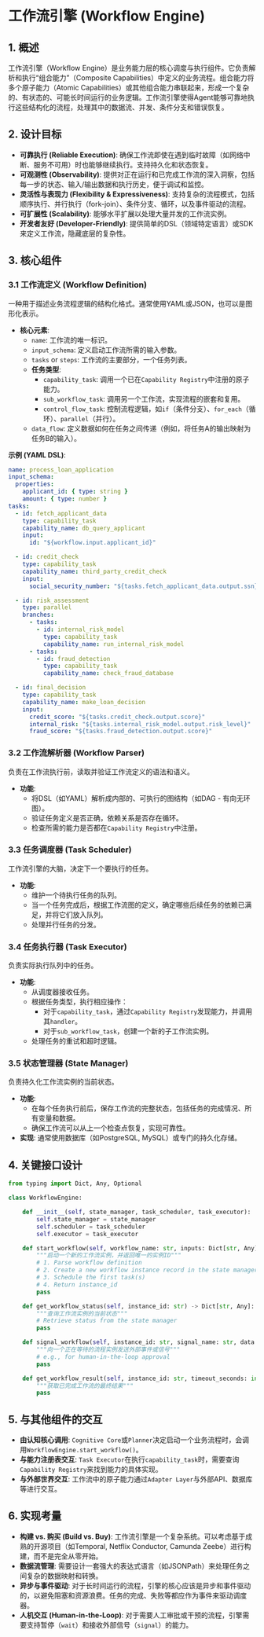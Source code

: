 # 工作流引擎 (Workflow Engine)

## 1. 概述

工作流引擎（Workflow Engine）是业务能力层的核心调度与执行组件。它负责解析和执行“组合能力”（Composite Capabilities）中定义的业务流程。组合能力将多个原子能力（Atomic Capabilities）或其他组合能力串联起来，形成一个复杂的、有状态的、可能长时间运行的业务逻辑。工作流引擎使得Agent能够可靠地执行这些结构化的流程，处理其中的数据流、并发、条件分支和错误恢复。

## 2. 设计目标

*   **可靠执行 (Reliable Execution)**: 确保工作流即使在遇到临时故障（如网络中断、服务不可用）时也能够继续执行。支持持久化和状态恢复。
*   **可观测性 (Observability)**: 提供对正在运行和已完成工作流的深入洞察，包括每一步的状态、输入/输出数据和执行历史，便于调试和监控。
*   **灵活性与表现力 (Flexibility & Expressiveness)**: 支持复杂的流程模式，包括顺序执行、并行执行（fork-join）、条件分支、循环，以及事件驱动的流程。
*   **可扩展性 (Scalability)**: 能够水平扩展以处理大量并发的工作流实例。
*   **开发者友好 (Developer-Friendly)**: 提供简单的DSL（领域特定语言）或SDK来定义工作流，隐藏底层的复杂性。

## 3. 核心组件

### 3.1 工作流定义 (Workflow Definition)

一种用于描述业务流程逻辑的结构化格式。通常使用YAML或JSON，也可以是图形化表示。

*   **核心元素**: 
    *   `name`: 工作流的唯一标识。
    *   `input_schema`: 定义启动工作流所需的输入参数。
    *   `tasks` or `steps`: 工作流的主要部分，一个任务列表。
    *   **任务类型**: 
        *   `capability_task`: 调用一个已在`Capability Registry`中注册的原子能力。
        *   `sub_workflow_task`: 调用另一个工作流，实现流程的嵌套和复用。
        *   `control_flow_task`: 控制流程逻辑，如`if`（条件分支）、`for_each`（循环）、`parallel`（并行）。
    *   `data_flow`: 定义数据如何在任务之间传递（例如，将任务A的输出映射为任务B的输入）。

**示例 (YAML DSL)**:

```yaml
name: process_loan_application
input_schema:
  properties:
    applicant_id: { type: string }
    amount: { type: number }
tasks:
  - id: fetch_applicant_data
    type: capability_task
    capability_name: db_query_applicant
    input:
      id: "${workflow.input.applicant_id}"

  - id: credit_check
    type: capability_task
    capability_name: third_party_credit_check
    input:
      social_security_number: "${tasks.fetch_applicant_data.output.ssn}"

  - id: risk_assessment
    type: parallel
    branches:
      - tasks:
        - id: internal_risk_model
          type: capability_task
          capability_name: run_internal_risk_model
      - tasks:
        - id: fraud_detection
          type: capability_task
          capability_name: check_fraud_database

  - id: final_decision
    type: capability_task
    capability_name: make_loan_decision
    input:
      credit_score: "${tasks.credit_check.output.score}"
      internal_risk: "${tasks.internal_risk_model.output.risk_level}"
      fraud_score: "${tasks.fraud_detection.output.score}"
```

### 3.2 工作流解析器 (Workflow Parser)

负责在工作流执行前，读取并验证工作流定义的语法和语义。

*   **功能**: 
    *   将DSL（如YAML）解析成内部的、可执行的图结构（如DAG - 有向无环图）。
    *   验证任务定义是否正确，依赖关系是否存在循环。
    *   检查所需的能力是否都在`Capability Registry`中注册。

### 3.3 任务调度器 (Task Scheduler)

工作流引擎的大脑，决定下一个要执行的任务。

*   **功能**: 
    *   维护一个待执行任务的队列。
    *   当一个任务完成后，根据工作流图的定义，确定哪些后续任务的依赖已满足，并将它们放入队列。
    *   处理并行任务的分发。

### 3.4 任务执行器 (Task Executor)

负责实际执行队列中的任务。

*   **功能**: 
    *   从调度器接收任务。
    *   根据任务类型，执行相应操作：
        *   对于`capability_task`，通过`Capability Registry`发现能力，并调用其`handler`。
        *   对于`sub_workflow_task`，创建一个新的子工作流实例。
    *   处理任务的重试和超时逻辑。

### 3.5 状态管理器 (State Manager)

负责持久化工作流实例的当前状态。

*   **功能**: 
    *   在每个任务执行前后，保存工作流的完整状态，包括任务的完成情况、所有变量和数据。
    *   确保工作流可以从上一个检查点恢复，实现可靠性。
*   **实现**: 通常使用数据库（如PostgreSQL, MySQL）或专门的持久化存储。

## 4. 关键接口设计

```python
from typing import Dict, Any, Optional

class WorkflowEngine:

    def __init__(self, state_manager, task_scheduler, task_executor):
        self.state_manager = state_manager
        self.scheduler = task_scheduler
        self.executor = task_executor

    def start_workflow(self, workflow_name: str, inputs: Dict[str, Any]) -> str:
        """启动一个新的工作流实例，并返回唯一的实例ID"""
        # 1. Parse workflow definition
        # 2. Create a new workflow instance record in the state manager
        # 3. Schedule the first task(s)
        # 4. Return instance_id
        pass

    def get_workflow_status(self, instance_id: str) -> Dict[str, Any]:
        """查询工作流实例的当前状态"""
        # Retrieve status from the state manager
        pass

    def signal_workflow(self, instance_id: str, signal_name: str, data: Any) -> None:
        """向一个正在等待的流程实例发送外部事件或信号"""
        # e.g., for human-in-the-loop approval
        pass

    def get_workflow_result(self, instance_id: str, timeout_seconds: int) -> Dict[str, Any]:
        """获取已完成工作流的最终结果"""
        pass
```

## 5. 与其他组件的交互

*   **由认知核心调用**: `Cognitive Core`或`Planner`决定启动一个业务流程时，会调用`WorkflowEngine.start_workflow()`。
*   **与能力注册表交互**: `Task Executor`在执行`capability_task`时，需要查询`Capability Registry`来找到能力的具体实现。
*   **与外部世界交互**: 工作流中的原子能力通过`Adapter Layer`与外部API、数据库等进行交互。

## 6. 实现考量

*   **构建 vs. 购买 (Build vs. Buy)**: 工作流引擎是一个复杂系统。可以考虑基于成熟的开源项目（如Temporal, Netflix Conductor, Camunda Zeebe）进行构建，而不是完全从零开始。
*   **数据流管理**: 需要设计一套强大的表达式语言（如JSONPath）来处理任务之间复杂的数据映射和转换。
*   **异步与事件驱动**: 对于长时间运行的流程，引擎的核心应该是异步和事件驱动的，以避免阻塞和资源浪费。任务的完成、失败等都应作为事件来驱动调度器。
*   **人机交互 (Human-in-the-Loop)**: 对于需要人工审批或干预的流程，引擎需要支持暂停（`wait`）和接收外部信号（`signal`）的能力。
